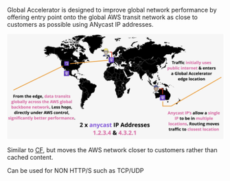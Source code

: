 Global Accelerator is designed to improve global network performance by offering entry point onto the global AWS transit network as close to customers as possible using ANycast IP addresses.

![Pasted image 20250521203748.png](_atts/Pasted%20image%2020250521203748.png)

Similar to [CF](CF.md), but moves the AWS network closer to customers rather than cached content.

Can be used for NON HTTP/S such as TCP/UDP